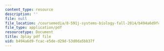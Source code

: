 ```yaml
---
content_type: resource
description: ''
file: null
file_location: /coursemedia/8-591j-systems-biology-fall-2014/b494a6d9fcace5ded29d53d0da5bb37f_zJTVMkGe8-8.pdf
file_type: application/pdf
resourcetype: Document
title: 3play pdf file
uid: b494a6d9-fcac-e5de-d29d-53d0da5bb37f
---
```

